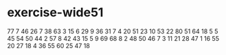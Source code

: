 # exercise-wide51
77
7
46
26
7
38
63
3
15
6
29
9
36
31
7
4
20
51
23
10
53
22
80
51
64
18
5
5
45
54
50
44
2
57
8
42
43
15
5
9
69
68
8
2
48
50
46
7
3
11
21
28
47
1
16
55
20
27
18
4
36
55
60
25
47
18
